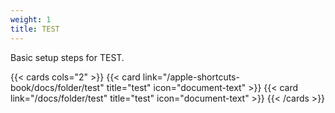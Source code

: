 ```yaml
---
weight: 1
title: TEST
---
```


Basic setup steps for TEST.

{{< cards cols="2" >}}
  {{< card link="/apple-shortcuts-book/docs/folder/test" title="test" icon="document-text" >}}
  {{< card link="/docs/folder/test" title="test" icon="document-text" >}}
{{< /cards >}}
